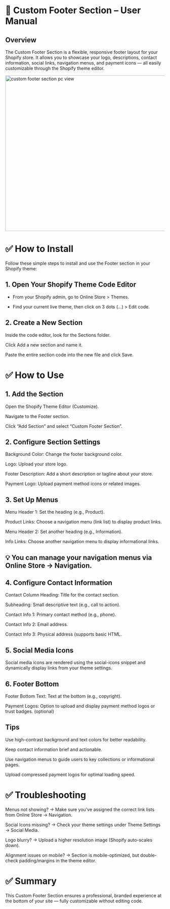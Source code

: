 # 🎯 Custom Footer Section – User Manual
## Overview
The Custom Footer Section is a flexible, responsive footer layout for your Shopify store. It allows you to showcase your logo, descriptions, contact information, social links, navigation menus, and payment icons — all easily customizable through the Shopify theme editor.

<img width="1900" height="490" alt="custom footer section pc view" src="https://github.com/user-attachments/assets/2b99e6f7-cb74-4e70-8797-f8ae719c3953" />

# ✅ How to Install
Follow these simple steps to install and use the Footer section in your Shopify theme:

## 1. Open Your Shopify Theme Code Editor
- From your Shopify admin, go to Online Store > Themes.

- Find your current live theme, then click on 3 dots (...) > Edit code.

## 2. Create a New Section
Inside the code editor, look for the Sections folder.

Click Add a new section and name it.

Paste the entire section code into the new file and click Save.



# ✅ How to Use
## 1. Add the Section
Open the Shopify Theme Editor (Customize).

Navigate to the Footer section.

Click “Add Section” and select “Custom Footer Section”.

## 2. Configure Section Settings
Background Color: Change the footer background color.

Logo: Upload your store logo.

Footer Description: Add a short description or tagline about your store.

Payment Logo: Upload payment method icons or related images.

## 3. Set Up Menus
Menu Header 1: Set the heading (e.g., Product).

Product Links: Choose a navigation menu (link list) to display product links.

Menu Header 2: Set another heading (e.g., Information).

Info Links: Choose another navigation menu to display informational links.

## 💡 You can manage your navigation menus via Online Store → Navigation.

## 4. Configure Contact Information
Contact Column Heading: Title for the contact section.

Subheading: Small descriptive text (e.g., call to action).

Contact Info 1: Primary contact method (e.g., phone).

Contact Info 2: Email address.

Contact Info 3: Physical address (supports basic HTML.

## 5. Social Media Icons
Social media icons are rendered using the social-icons snippet and dynamically display links from your theme settings.

## 6. Footer Bottom
Footer Bottom Text: Text at the bottom (e.g., copyright).

Payment Logos: Option to upload and display payment method logos or trust badges. (optional)

## Tips
Use high-contrast background and text colors for better readability.

Keep contact information brief and actionable.

Use navigation menus to guide users to key collections or informational pages.

Upload compressed payment logos for optimal loading speed.

# ✅ Troubleshooting
Menus not showing? → Make sure you’ve assigned the correct link lists from Online Store → Navigation.

Social Icons missing? → Check your theme settings under Theme Settings → Social Media.

Logo blurry? → Upload a higher resolution image (Shopify auto-scales down).

Alignment issues on mobile? → Section is mobile-optimized, but double-check padding/margins in the theme editor.

# ✅ Summary
This Custom Footer Section ensures a professional, branded experience at the bottom of your site — fully customizable without editing code.

